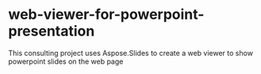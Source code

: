 # web-viewer-for-powerpoint-presentation
This consulting project uses Aspose.Slides to create a web viewer to show powerpoint slides on the web page

